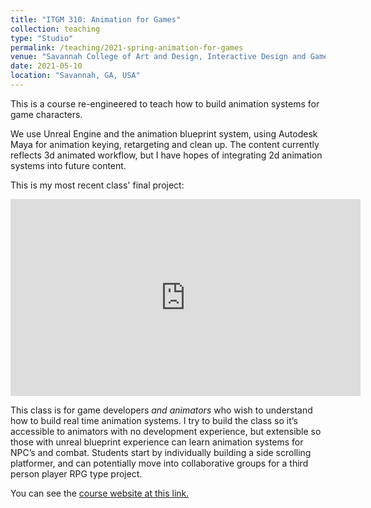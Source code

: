 ```yaml
---
title: "ITGM 310: Animation for Games"
collection: teaching
type: "Studio"
permalink: /teaching/2021-spring-animation-for-games
venue: "Savannah College of Art and Design, Interactive Design and Game Development"
date: 2021-05-10
location: "Savannah, GA, USA"
---
```

This is a course re-engineered to teach how to build animation systems for game characters.

We use Unreal Engine and the animation blueprint system, using Autodesk Maya for animation keying, retargeting and clean up. The content currently reflects 3d animated workflow, but I have hopes of integrating 2d animation systems into future content.

This is my most recent class' final project:

<iframe width="560" height="315" src="https://www.youtube.com/embed/IhdneVcG7FU" title="YouTube video player" frameborder="0" allow="accelerometer; autoplay; clipboard-write; encrypted-media; gyroscope; picture-in-picture" allowfullscreen></iframe>

This class is for game developers *and animators* who wish to understand how to build real time animation systems. I try to build the class so it’s accessible to animators with no development experience, but extensible so those with unreal blueprint experience can learn animation systems for NPC’s and combat. Students start by individually building a side scrolling platformer, and can potentially move into collaborative groups for a third person player RPG type project.

You can see the [course website at this link.]("https://blog.scad.edu/nwarburt/")
